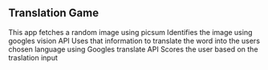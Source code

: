 ## Translation Game

This app fetches a random image using picsum
Identifies the image using googles vision API
Uses that information to translate the word into the users chosen language using Googles translate API
Scores the user based on the traslation input

